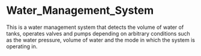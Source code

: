 # Water_Management_System

This is a water management system that detects the volume of water of tanks,
operates valves and pumps depending on arbitrary conditions such as the water pressure,
volume of water and the mode in which the system is operating in. 
 
